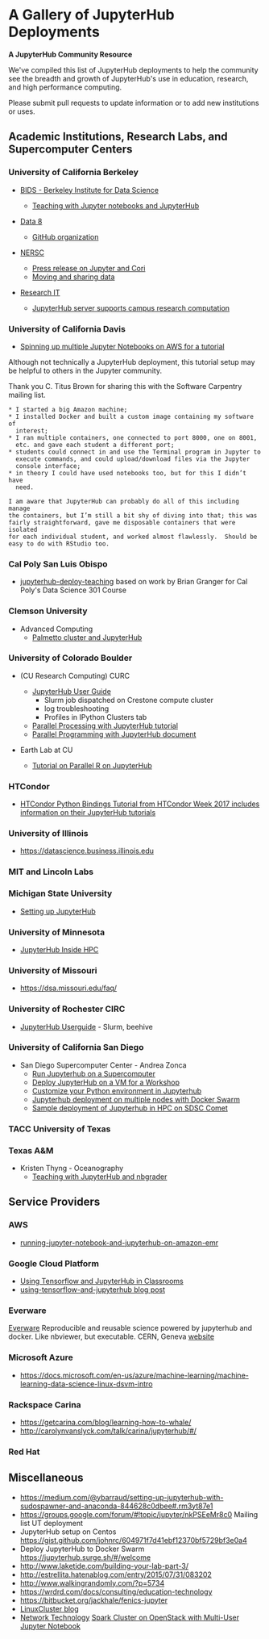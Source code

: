 # A Gallery of JupyterHub Deployments

**A JupyterHub Community Resource**

We've compiled this list of JupyterHub deployments to help the community
see the breadth and growth of JupyterHub's use in education, research, and
high performance computing.

Please submit pull requests to update information or to add new institutions or uses.


## Academic Institutions, Research Labs, and Supercomputer Centers

### University of California Berkeley

- [BIDS - Berkeley Institute for Data Science](https://bids.berkeley.edu/)
    - [Teaching with Jupyter notebooks and JupyterHub](https://bids.berkeley.edu/resources/videos/teaching-ipythonjupyter-notebooks-and-jupyterhub)

- [Data 8](http://data8.org/)
    - [GitHub organization](https://github.com/data-8)

- [NERSC](http://www.nersc.gov/)
    - [Press release on Jupyter and Cori](http://www.nersc.gov/news-publications/nersc-news/nersc-center-news/2016/jupyter-notebooks-will-open-up-new-possibilities-on-nerscs-cori-supercomputer/)
    - [Moving and sharing data](https://www.nersc.gov/assets/Uploads/03-MovingAndSharingData-Cholia.pdf)

- [Research IT](http://research-it.berkeley.edu)
    - [JupyterHub server supports campus research computation](http://research-it.berkeley.edu/blog/17/01/24/free-fully-loaded-jupyterhub-server-supports-campus-research-computation)

### University of California Davis

- [Spinning up multiple Jupyter Notebooks on AWS for a tutorial](https://github.com/mblmicdiv/course2017/blob/master/exercises/sourmash-setup.md)

Although not technically a JupyterHub deployment, this tutorial setup
may be helpful to others in the Jupyter community.

Thank you C. Titus Brown for sharing this with the Software Carpentry
mailing list.

```
* I started a big Amazon machine;
* I installed Docker and built a custom image containing my software of
  interest;
* I ran multiple containers, one connected to port 8000, one on 8001,
  etc. and gave each student a different port;
* students could connect in and use the Terminal program in Jupyter to
  execute commands, and could upload/download files via the Jupyter
  console interface;
* in theory I could have used notebooks too, but for this I didn’t have
  need.

I am aware that JupyterHub can probably do all of this including manage
the containers, but I’m still a bit shy of diving into that; this was
fairly straightforward, gave me disposable containers that were isolated
for each individual student, and worked almost flawlessly.  Should be
easy to do with RStudio too.
```

### Cal Poly San Luis Obispo

- [jupyterhub-deploy-teaching](https://github.com/jupyterhub/jupyterhub-deploy-teaching) based on work by Brian Granger for Cal Poly's Data Science 301 Course

### Clemson University

- Advanced Computing
    - [Palmetto cluster and JupyterHub](http://citi.sites.clemson.edu/2016/08/18/JupyterHub-for-Palmetto-Cluster.html)

### University of Colorado Boulder

- (CU Research Computing) CURC 
    - [JupyterHub User Guide](https://www.rc.colorado.edu/support/user-guide/jupyterhub.html)
        - Slurm job dispatched on Crestone compute cluster
        - log troubleshooting
        - Profiles in IPython Clusters tab
    - [Parallel Processing with JupyterHub tutorial](https://www.rc.colorado.edu/support/examples-and-tutorials/parallel-processing-with-jupyterhub.html)
    - [Parallel Programming with JupyterHub document](https://www.rc.colorado.edu/book/export/html/833)

- Earth Lab at CU
    - [Tutorial on Parallel R on JupyterHub](https://earthdatascience.org/tutorials/parallel-r-on-jupyterhub/)

### HTCondor

- [HTCondor Python Bindings Tutorial from HTCondor Week 2017 includes information on their JupyterHub tutorials](https://research.cs.wisc.edu/htcondor/HTCondorWeek2017/presentations/TueBockelman_Python.pdf)

### University of Illinois

- https://datascience.business.illinois.edu

### MIT and Lincoln Labs


### Michigan State University

- [Setting up JupyterHub](https://mediaspace.msu.edu/media/Setting+Up+Your+JupyterHub+Password/1_hgv13aag/11980471)

### University of Minnesota

- [JupyterHub Inside HPC](https://insidehpc.com/tag/jupyterhub/)

### University of Missouri

- https://dsa.missouri.edu/faq/

### University of Rochester CIRC 

- [JupyterHub Userguide](https://info.circ.rochester.edu/Web_Applications/JupyterHub.html) - Slurm, beehive

### University of California San Diego

- San Diego Supercomputer Center - Andrea Zonca
    - [Run Jupyterhub on a Supercomputer](https://zonca.github.io/2015/04/jupyterhub-hpc.html)
    - [Deploy JupyterHub on a VM for a Workshop](https://zonca.github.io/2016/04/jupyterhub-sdsc-cloud.html)
    - [Customize your Python environment in Jupyterhub](https://zonca.github.io/2017/02/customize-python-environment-jupyterhub.html)
    - [Jupyterhub deployment on multiple nodes with Docker Swarm](https://zonca.github.io/2016/05/jupyterhub-docker-swarm.html)
    - [Sample deployment of Jupyterhub in HPC on SDSC Comet](https://zonca.github.io/2017/02/sample-deployment-jupyterhub-hpc.html)

### TACC University of Texas

### Texas A&M

- Kristen Thyng - Oceanography
    - [Teaching with JupyterHub and nbgrader](http://kristenthyng.com/blog/2016/09/07/jupyterhub+nbgrader/)



## Service Providers

### AWS

- [running-jupyter-notebook-and-jupyterhub-on-amazon-emr](https://aws.amazon.com/blogs/big-data/running-jupyter-notebook-and-jupyterhub-on-amazon-emr/)

### Google Cloud Platform

- [Using Tensorflow and JupyterHub in Classrooms](https://cloud.google.com/solutions/using-tensorflow-jupyterhub-classrooms)
- [using-tensorflow-and-jupyterhub blog post](https://opensource.googleblog.com/2016/10/using-tensorflow-and-jupyterhub.html)

### Everware

[Everware](https://github.com/everware) Reproducible and reusable science powered by jupyterhub and docker. Like nbviewer, but executable. CERN, Geneva [website](http://everware.xyz/)


### Microsoft Azure

- https://docs.microsoft.com/en-us/azure/machine-learning/machine-learning-data-science-linux-dsvm-intro

### Rackspace Carina

- https://getcarina.com/blog/learning-how-to-whale/
- http://carolynvanslyck.com/talk/carina/jupyterhub/#/

### Red Hat


## Miscellaneous

- https://medium.com/@ybarraud/setting-up-jupyterhub-with-sudospawner-and-anaconda-844628c0dbee#.rm3yt87e1
- https://groups.google.com/forum/#!topic/jupyter/nkPSEeMr8c0 Mailing list UT deployment
- JupyterHub setup on Centos https://gist.github.com/johnrc/604971f7d41ebf12370bf5729bf3e0a4
- Deploy JupyterHub to Docker Swarm https://jupyterhub.surge.sh/#/welcome
- http://www.laketide.com/building-your-lab-part-3/
- http://estrellita.hatenablog.com/entry/2015/07/31/083202
- http://www.walkingrandomly.com/?p=5734
- https://wrdrd.com/docs/consulting/education-technology
- https://bitbucket.org/jackhale/fenics-jupyter
- [LinuxCluster blog](https://linuxcluster.wordpress.com/category/application/jupyterhub/)
- [Network Technology](https://arnesund.com/tag/jupyterhub/) [Spark Cluster on OpenStack with Multi-User Jupyter Notebook](https://arnesund.com/2015/09/21/spark-cluster-on-openstack-with-multi-user-jupyter-notebook/)
